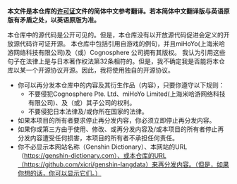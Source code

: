 **本文件是本仓库的[许可证](./LICENSE.md)文件的简体中文参考翻译。若本简体中文翻译版与英语原版有矛盾之处，以英语原版为准。**

本仓库中的源代码是公开可见的。但是，本仓库没有以开放源代码促进会定义的开放源代码许可证开源。
本仓库中包括引用自游戏的例句，并且miHoYo(上海米哈游网络科技有限公司)及（或）Cognosphere 公司拥有其版权。
我认为引用这些句子在法律上是与日本著作权法第32条相符的。但是，我不确定我是否能将本仓库以某一个开源协议开源。因此，我将使用独自的开源协议。

- 你可以再分发本仓库中的内容及其衍生作品（内容），只要你遵守以下规则：
    - 不要侵犯Cognosphere Pte. Ltd、miHoYo Limited(上海米哈游网络科技有限公司)、及（或）其子公司的权利。
    - 不要侵犯日本法律及/或你所在国家的法律。
- 如果本项目的所有者要求停止再分发内容，你必须立即停止再分发内容。
- 如果你或第三方由于使用、修改、或再分发内容及/或本项目的所有者停止再分发内容遭受任何损害，本项目的所有者不承担任何责任。
- 你不必显示本网站名称（Genshin Dictionary）、本网站的URL（https://genshin-dictionary.com）、或本仓库的URL（https://github.com/xicri/genshin-langdata）来再分发内容。（但是，如果你想的话，你可以显示它们。）
